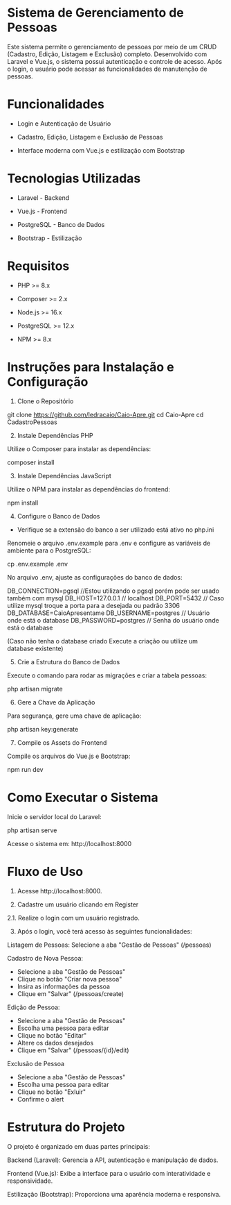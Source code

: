 # Sistema de Gerenciamento de Pessoas

Este sistema permite o gerenciamento de pessoas por meio de um CRUD (Cadastro, Edição, Listagem e Exclusão) completo. Desenvolvido com Laravel e Vue.js, o sistema possui autenticação e controle de acesso. Após o login, o usuário pode acessar as funcionalidades de manutenção de pessoas.

# Funcionalidades

- Login e Autenticação de Usuário

- Cadastro, Edição, Listagem e Exclusão de Pessoas

- Interface moderna com Vue.js e estilização com Bootstrap


# Tecnologias Utilizadas

- Laravel - Backend

- Vue.js - Frontend

- PostgreSQL - Banco de Dados

- Bootstrap - Estilização


# Requisitos

- PHP >= 8.x

- Composer >= 2.x

- Node.js >= 16.x

- PostgreSQL >= 12.x

- NPM >= 8.x


# Instruções para Instalação e Configuração

1. Clone o Repositório

git clone https://github.com/ledracaio/Caio-Apre.git
cd Caio-Apre
cd CadastroPessoas

2. Instale Dependências PHP

Utilize o Composer para instalar as dependências:

composer install

3. Instale Dependências JavaScript

Utilize o NPM para instalar as dependências do frontend:

npm install

4. Configure o Banco de Dados

* Verifique se a extensão do banco a ser utilizado está ativo no php.ini

Renomeie o arquivo .env.example para .env e configure as variáveis de ambiente para o PostgreSQL:

cp .env.example .env

No arquivo .env, ajuste as configurações do banco de dados:

DB_CONNECTION=pgsql //Estou utilizando o pgsql porém pode ser usado também com mysql
DB_HOST=127.0.0.1 // localhost
DB_PORT=5432 // Caso utilize mysql troque a porta para a desejada ou padrão 3306
DB_DATABASE=CaioApresentame
DB_USERNAME=postgres // Usuário onde está o database
DB_PASSWORD=postgres // Senha do usuário onde está o database

(Caso não tenha o database criado Execute a criação ou utilize um database existente)

5. Crie a Estrutura do Banco de Dados

Execute o comando para rodar as migrações e criar a tabela pessoas:

php artisan migrate

6. Gere a Chave da Aplicação

Para segurança, gere uma chave de aplicação:

php artisan key:generate

7. Compile os Assets do Frontend

Compile os arquivos do Vue.js e Bootstrap:

npm run dev


# Como Executar o Sistema

Inicie o servidor local do Laravel:

php artisan serve

Acesse o sistema em: http://localhost:8000


# Fluxo de Uso

1. Acesse http://localhost:8000.

2. Cadastre um usuário clicando em Register

2.1. Realize o login com um usuário registrado.

3. Após o login, você terá acesso às seguintes funcionalidades:

Listagem de Pessoas: Selecione a aba "Gestão de Pessoas" (/pessoas)

Cadastro de Nova Pessoa: 
- Selecione a aba "Gestão de Pessoas"
- Clique no botão "Criar nova pessoa"
- Insira as informações da pessoa
- Clique em "Salvar"
(/pessoas/create)

Edição de Pessoa: 
- Selecione a aba "Gestão de Pessoas"
- Escolha uma pessoa para editar
- Clique no botão "Editar"
- Altere os dados desejados
- Clique em "Salvar"
(/pessoas/{id}/edit)

Exclusão de Pessoa
- Selecione a aba "Gestão de Pessoas"
- Escolha uma pessoa para editar
- Clique no botão "Exluir"
- Confirme o alert


# Estrutura do Projeto

O projeto é organizado em duas partes principais:

Backend (Laravel): Gerencia a API, autenticação e manipulação de dados.

Frontend (Vue.js): Exibe a interface para o usuário com interatividade e responsividade.

Estilização (Bootstrap): Proporciona uma aparência moderna e responsiva.

